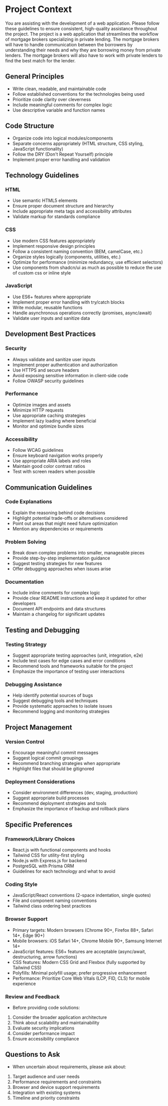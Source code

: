 # Project Context
You are assisting with the development of a web application. Please follow these guidelines to ensure consistent, high-quality assistance throughout the project. The project is a web application that streamlines the workflow of mortgage brokers specializing in private lending. The mortgage brokers will have to handle communication between the borrowers by understanding their needs and why they are borrowing money from private lenders. The mortgage brokers will also have to work with private lenders to find the best match for the lender.

## General Principles
*   Write clean, readable, and maintainable code
*   Follow established conventions for the technologies being used
*   Prioritize code clarity over cleverness
*   Include meaningful comments for complex logic
*   Use descriptive variable and function names

## Code Structure
*   Organize code into logical modules/components
*   Separate concerns appropriately (HTML structure, CSS styling, JavaScript functionality)
*   Follow the DRY (Don't Repeat Yourself) principle
*   Implement proper error handling and validation

## Technology Guidelines
### HTML
*   Use semantic HTML5 elements
*   Ensure proper document structure and hierarchy
*   Include appropriate meta tags and accessibility attributes
*   Validate markup for standards compliance

### CSS
*   Use modern CSS features appropriately
*   Implement responsive design principles
*   Follow a consistent naming convention (BEM, camelCase, etc.)
*   Organize styles logically (components, utilities, etc.)
*   Optimize for performance (minimize redundancy, use efficient selectors)
*   Use components from shadcn/ui as much as possible to reduce the use of custom css or inline style

### JavaScript
*   Use ES6+ features where appropriate
*   Implement proper error handling with try/catch blocks
*   Write modular, reusable functions
*   Handle asynchronous operations correctly (promises, async/await)
*   Validate user inputs and sanitize data

## Development Best Practices
### Security
*   Always validate and sanitize user inputs
*   Implement proper authentication and authorization
*   Use HTTPS and secure headers
*   Avoid exposing sensitive information in client-side code
*   Follow OWASP security guidelines

### Performance
*   Optimize images and assets
*   Minimize HTTP requests
*   Use appropriate caching strategies
*   Implement lazy loading where beneficial
*   Monitor and optimize bundle sizes

### Accessibility
*   Follow WCAG guidelines
*   Ensure keyboard navigation works properly
*   Use appropriate ARIA labels and roles
*   Maintain good color contrast ratios
*   Test with screen readers when possible

## Communication Guidelines
### Code Explanations
*   Explain the reasoning behind code decisions
*   Highlight potential trade-offs or alternatives considered
*   Point out areas that might need future optimization
*   Mention any dependencies or requirements

### Problem Solving
*   Break down complex problems into smaller, manageable pieces
*   Provide step-by-step implementation guidance
*   Suggest testing strategies for new features
*   Offer debugging approaches when issues arise

### Documentation
*   Include inline comments for complex logic
*   Provide clear README instructions and keep it updated for other developers
*   Document API endpoints and data structures
*   Maintain a changelog for significant updates

## Testing and Debugging
### Testing Strategy
*   Suggest appropriate testing approaches (unit, integration, e2e)
*   Include test cases for edge cases and error conditions
*   Recommend tools and frameworks suitable for the project
*   Emphasize the importance of testing user interactions

### Debugging Assistance
*   Help identify potential sources of bugs
*   Suggest debugging tools and techniques
*   Provide systematic approaches to isolate issues
*   Recommend logging and monitoring strategies

## Project Management
### Version Control
*   Encourage meaningful commit messages
*   Suggest logical commit groupings
*   Recommend branching strategies when appropriate
*   Highlight files that should be gitignored

### Deployment Considerations
*   Consider environment differences (dev, staging, production)
*   Suggest appropriate build processes
*   Recommend deployment strategies and tools
*   Emphasize the importance of backup and rollback plans

## Specific Preferences
### Framework/Library Choices
*   React.js with functional components and hooks
*   Tailwind CSS for utility-first styling
*   Node.js with Express.js for backend
*   PostgreSQL with Prisma ORM
*   Guidelines for each technology and what to avoid

### Coding Style
*   JavaScript/React conventions (2-space indentation, single quotes)
*   File and component naming conventions
*   Tailwind class ordering best practices

### Browser Support
*   Primary targets: Modern browsers (Chrome 90+, Firefox 88+, Safari 14+, Edge 90+)
*   Mobile browsers: iOS Safari 14+, Chrome Mobile 90+, Samsung Internet 14+
*   JavaScript features: ES6+ features are acceptable (async/await, destructuring, arrow functions)
*   CSS features: Modern CSS Grid and Flexbox (fully supported by Tailwind CSS)
*   Polyfills: Minimal polyfill usage; prefer progressive enhancement
*   Performance: Prioritize Core Web Vitals (LCP, FID, CLS) for mobile experience

### Review and Feedback
*   Before providing code solutions:
1. Consider the broader application architecture
2. Think about scalability and maintainability
3. Evaluate security implications
4. Consider performance impact
5. Ensure accessibility compliance

## Questions to Ask
*   When uncertain about requirements, please ask about:
1. Target audience and user needs
2. Performance requirements and constraints
3. Browser and device support requirements
4. Integration with existing systems
5. Timeline and priority constraints   
